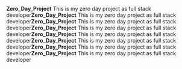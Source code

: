 **Zero_Day_Project**
This is my zero day project as full stack developer**Zero_Day_Project**
This is my zero day project as full stack developer**Zero_Day_Project**
This is my zero day project as full stack developer**Zero_Day_Project**
This is my zero day project as full stack developer**Zero_Day_Project**
This is my zero day project as full stack developer**Zero_Day_Project**
This is my zero day project as full stack developer**Zero_Day_Project**
This is my zero day project as full stack developer**Zero_Day_Project**
This is my zero day project as full stack developer
